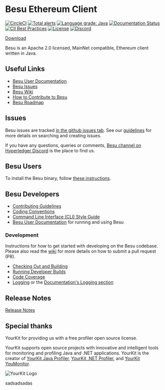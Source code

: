 # Besu Ethereum Client
 [![CircleCI](https://circleci.com/gh/hyperledger/besu/tree/main.svg?style=svg)](https://circleci.com/gh/hyperledger/besu/tree/main)
 [![Total alerts](https://img.shields.io/lgtm/alerts/g/hyperledger/besu.svg?logo=lgtm&logoWidth=18)](https://lgtm.com/projects/g/hyperledger/besu/alerts/)
 [![Language grade: Java](https://img.shields.io/lgtm/grade/java/g/hyperledger/besu.svg?logo=lgtm&logoWidth=18)](https://lgtm.com/projects/g/hyperledger/besu/context:java)
 [![Documentation Status](https://readthedocs.org/projects/hyperledger-besu/badge/?version=latest)](https://besu.hyperledger.org/en/latest/?badge=latest)
 [![CII Best Practices](https://bestpractices.coreinfrastructure.org/projects/3174/badge)](https://bestpractices.coreinfrastructure.org/projects/3174)
 [![License](https://img.shields.io/badge/License-Apache%202.0-blue.svg)](https://github.com/hyperledger/besu/blob/main/LICENSE)
 [![Discord](https://img.shields.io/discord/905194001349627914?logo=Hyperledger&style=plastic)](https://discord.gg/hyperledger)

[Download](https://hyperledger.jfrog.io/artifactory/besu-binaries/besu/)

Besu is an Apache 2.0 licensed, MainNet compatible, Ethereum client written in Java.

## Useful Links

* [Besu User Documentation]
* [Besu Issues]
* [Besu Wiki](https://wiki.hyperledger.org/display/BESU/Hyperledger+Besu)
* [How to Contribute to Besu](https://wiki.hyperledger.org/display/BESU/How+to+Contribute)
* [Besu Roadmap](https://wiki.hyperledger.org/display/BESU/Roadmap)


## Issues 

Besu issues are tracked [in the github issues tab][Besu Issues].
See our [guidelines](https://wiki.hyperledger.org/display/BESU/Issues) for more details on searching and creating issues.

If you have any questions, queries or comments, [Besu channel on Hyperledger Discord] is the place to find us.


## Besu Users

To install the Besu binary, follow [these instructions](https://besu.hyperledger.org/HowTo/Get-Started/Install-Binaries/).    

## Besu Developers

* [Contributing Guidelines]
* [Coding Conventions](https://wiki.hyperledger.org/display/BESU/Coding+Conventions)
* [Command Line Interface (CLI) Style Guide](https://wiki.hyperledger.org/display/BESU/Besu+CLI+Style+Guide)
* [Besu User Documentation] for running and using Besu


### Development

Instructions for how to get started with developing on the Besu codebase. Please also read the
[wiki](https://wiki.hyperledger.org/display/BESU/Pull+Requests) for more details on how to submit a pull request (PR).  

* [Checking Out and Building](https://wiki.hyperledger.org/display/BESU/Building+from+source)
* [Running Developer Builds](https://wiki.hyperledger.org/display/BESU/Building+from+source#running-developer-builds)
* [Code Coverage](https://wiki.hyperledger.org/display/BESU/Code+coverage)
* [Logging](https://wiki.hyperledger.org/display/BESU/Logging) or the [Documentation's Logging section](https://besu.hyperledger.org/en/stable/HowTo/Monitor/Logging/)


## Release Notes

[Release Notes](CHANGELOG.md)

## Special thanks

YourKit for providing us with a free profiler open source license. 

YourKit supports open source projects with innovative and intelligent tools
for monitoring and profiling Java and .NET applications.
YourKit is the creator of <a href="https://www.yourkit.com/java/profiler/">YourKit Java Profiler</a>,
<a href="https://www.yourkit.com/.net/profiler/">YourKit .NET Profiler</a>,
and <a href="https://www.yourkit.com/youmonitor/">YourKit YouMonitor</a>.

![YourKit Logo](https://www.yourkit.com/images/yklogo.png)

[Besu Issues]: https://github.com/hyperledger/besu/issues
[Besu User Documentation]: https://besu.hyperledger.org
[Besu channel on Hyperledger Discord]: https://discord.gg/hyperledger
[Contributing Guidelines]: CONTRIBUTING.md


sadsadsadas
